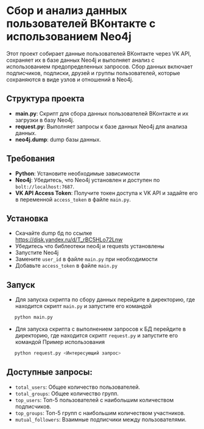 # Сбор и анализ данных пользователей ВКонтакте с использованием Neo4j

Этот проект собирает данные пользователей ВКонтакте через VK API, сохраняет их в базе данных Neo4j и выполняет анализ с использованием предопределенных запросов. Сбор данных включает подписчиков, подписки, друзей и группы пользователей, которые сохраняются в виде узлов и отношений в Neo4j.

## Структура проекта

- **main.py**: Скрипт для сбора данных пользователей ВКонтакте и их загрузки в базу Neo4j.
- **request.py**: Выполняет запросы к базе данных Neo4j для анализа данных.
- **neo4j.dump**: dump базы данных.

## Требования

- **Python**: Установите необходимые зависимости
- **Neo4j**: Убедитесь, что Neo4j установлен и доступен по `bolt://localhost:7687`.
- **VK API Access Token**: Получите токен доступа к VK API и задайте его в переменной `access_token` в файле `main.py`.

## Установка
- Скачайте dump бд по ссылке https://disk.yandex.ru/d/T_rBC5HLo72Lnw
- Убедитесь что библеотеки neo4j и requests установлены 
- Запустите Neo4j
- Замените `user_id` в файле `main.py` при необходимости 
- Добавьте `access_token` в файле `main.py`

## Запуск
- Для запуска скрипта по сбору данных перейдите в директорию, где находится скрипт `main.py` и запустите его командой
```bash
   python main.py
```
- Для запуска скрипта с выполнением запросов к БД перейдите в директорию, где находится скрипт `request.py` и запустите его командой
Пример использования
```bash
   python request.py <Интересующий запрос>
```
## Доступные запросы:
- `total_users`: Общее количество пользователей.
- `total_groups`: Общее количество групп.
- `top_users`: Топ-5 пользователей с наибольшим количеством подписчиков.
- `top_groups`: Топ-5 групп с наибольшим количеством участников.
- `mutual_followers`: Взаимные подписчики между пользователями.

